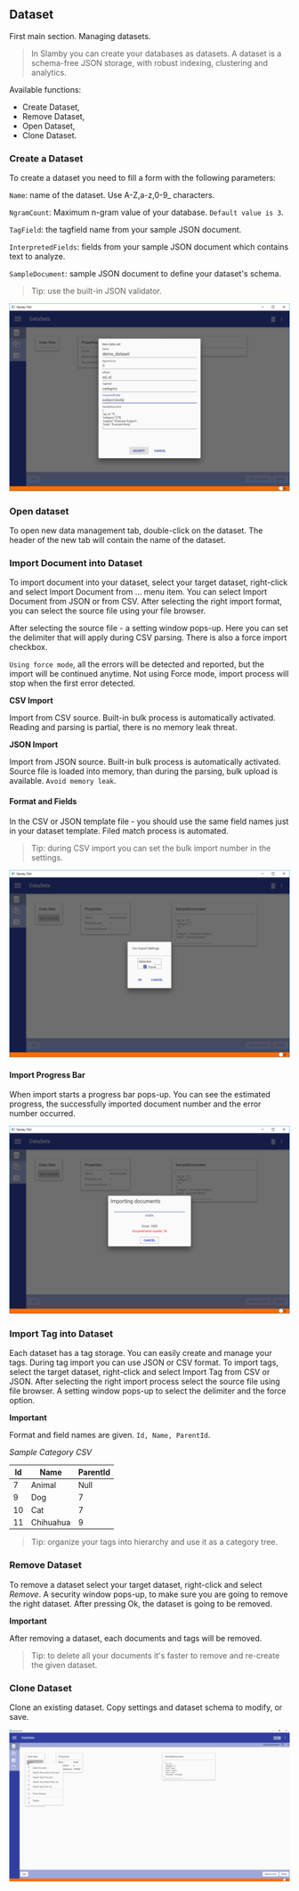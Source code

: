 ## Dataset

First main section. Managing datasets.

> In Slamby you can create your databases as datasets. A dataset is a schema-free JSON storage, with robust indexing, clustering and analytics. 

Available functions:
- Create Dataset,
- Remove Dataset,
- Open Dataset,
- Clone Dataset.

### Create a Dataset

To create a dataset you need to fill a form with the following parameters:

`Name`: name of the dataset. Use A-Z,a-z,0-9_ characters.

`NgramCount`: Maximum n-gram value of your database. `Default value is 3`.

`TagField`: the tagfield name from your sample JSON document.

`InterpretedFields`: fields from your sample JSON document which contains text to analyze.

`SampleDocument`: sample JSON document to define your dataset's schema.

> Tip: use the built-in JSON validator.

![Demo Image2](img/create_dataset.png)

### Open dataset

To open new data management tab, double-click on the dataset. The header of the new tab will contain the name of the dataset.

### Import Document into Dataset

To import document into your dataset, select your target dataset, right-click and select Import Document from ... menu item. You can select Import Document from JSON or from CSV.
After selecting the right import format, you can select the source file using your file browser.

After selecting the source file - a setting window pops-up. Here you can set the delimiter that will apply during CSV parsing. There is also a force import checkbox.

`Using force mode`, all the errors will be detected and reported, but the import will be continued anytime. Not using Force mode, import process will stop when the first error detected.

**CSV Import**

Import from CSV source. Built-in bulk process is automatically activated.
Reading and parsing is partial, there is no memory leak threat.

**JSON Import**

Import from JSON source. Built-in bulk process is automatically activated. Source file is loaded into memory, than during the parsing, bulk upload is available.
`Avoid memory leak`.

#### Format and Fields

In the CSV or JSON template file - you should use the same field names just in your dataset template. Filed match process is automated.

> Tip: during CSV import you can set the bulk import number in the settings.
 
![Demo Image2](img/import.png)

#### Import Progress Bar

When import starts a progress bar pops-up. You can see the estimated progress, the successfully imported document number and the error number occurred.

![Demo Image2](img/import_process.png)

### Import Tag into Dataset

Each dataset has a tag storage. You can easily create and manage your tags. During tag import you can use JSON or CSV format. To import tags, select the target dataset, right-click and select Import Tag from CSV or JSON.
After selecting the right import process select the source file using file browser. A setting window pops-up to select the delimiter and the force option.

**Important**

Format and field names are given. `Id, Name, ParentId`.

*Sample Category CSV*

Id  |   Name    |   ParentId
--- |   ---     |    ---
7   |   Animal  |   Null
9   |   Dog     |   7
10  |   Cat     |   7
11  |   Chihuahua    |   9

> Tip: organize your tags into hierarchy and use it as a category tree.

### Remove Dataset

To remove a dataset select your target dataset, right-click and select *Remove*. A security window pops-up, to make sure you are going to remove the right dataset. After pressing Ok, the dataset is going to be removed.

**Important**

After removing a dataset, each documents and tags will be removed.

> Tip: to delete all your documents it's faster to remove and re-create the given dataset.

### Clone Dataset

Clone an existing dataset. Copy settings and dataset schema to modify, or save.

![Demo Image2](img/clone_dataset.png)